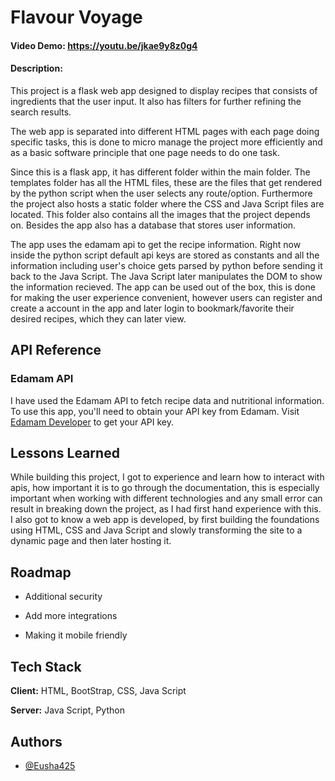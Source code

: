 # Flavour Voyage
#### Video Demo:  https://youtu.be/jkae9y8z0g4
#### Description:

This project is a flask web app designed to display recipes that consists of ingredients that the user input. It also has filters for further refining the search results. 

The web app is separated into different HTML pages with each page doing specific tasks, this is done to micro manage the project more efficiently and as a basic software principle that one page needs to do one task. 

Since this is a flask app, it has different folder within the main folder. The templates folder has all the HTML files, these are the files that get rendered by the python script when the user selects any route/option. Furthermore the project also hosts a static folder where the CSS and Java Script files are located. This folder also contains all the images that the project depends on. Besides the app also has a database that stores user information.

The app uses the edamam api to get the recipe information. Right now inside the python script default api keys are stored as constants and all the information including user's choice gets parsed by python before sending it back to the Java Script. The Java Script later manipulates the DOM to show the information recieved. The app can be used out of the box, this is done for making the user experience convenient, however users can register and create a account in the app and later login to bookmark/favorite their desired recipes, which they can later view. 

## API Reference

### Edamam API

I have used the Edamam API to fetch recipe data and nutritional information. To use this app, you'll need to obtain your API key from Edamam. Visit [Edamam Developer](https://developer.edamam.com/) to get your API key.

## Lessons Learned

While building this project, I got to experience and learn how to interact with apis, how important it is to go through the documentation, this is especially important when working with different technologies and any small error can result in breaking down the project, as I had first hand experience with this. I also got to know a web app is developed, by first building the foundations using HTML, CSS and Java Script and slowly transforming the site to a dynamic page and then later hosting it. 

## Roadmap

- Additional security

- Add more integrations

- Making it mobile friendly


## Tech Stack

**Client:** HTML, BootStrap, CSS, Java Script

**Server:** Java Script, Python 


## Authors

- [@Eusha425](https://www.github.com/Eusha425)

